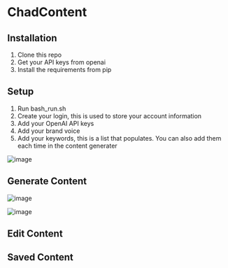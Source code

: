 # ChadContent

## Installation
1. Clone this repo
2. Get your API keys from openai
3. Install the requirements from pip
 
## Setup
1. Run bash_run.sh
2. Create your login, this is used to store your account information
3. Add your OpenAI API keys
4. Add your brand voice
5. Add your keywords, this is a list that populates. You can also add them each time in the content generater

![image](https://github.com/theaichad/ChadContent/assets/114192985/3a8b5ca5-4c47-4cbc-bbd3-8504013fdef4)

## Generate Content

![image](https://github.com/theaichad/ChadContent/assets/114192985/ea832494-e15c-40d9-a51c-e4d7a87f098b)

![image](https://github.com/theaichad/ChadContent/assets/114192985/a2f001e8-766a-4dcd-96b4-0c2cd88d61cb)

## Edit Content

## Saved Content
